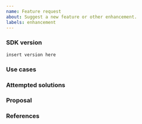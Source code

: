 ```yaml
---
name: Feature request
about: Suggest a new feature or other enhancement.
labels: enhancement
---
```


### SDK version
<!--
Inspect your go.mod as below to find the version, and paste the result between the ``` marks below.

go list -m github.com/hashicorp/terraform-plugin-go/...

If you are not running the latest version of terraform-plugin-go, please try
upgrading because your feature may have already been implemented.
-->
```
insert version here
```

### Use cases
<!---
In order to properly evaluate a feature request, it is necessary to understand
the use cases for it. Please describe below the _end goal_ you are trying to
achieve that has led you to request this feature. Please keep this section
focused on the problem and not on the suggested solution. We'll get to that in
a moment, below!
-->

### Attempted solutions
<!---
If you've already tried to solve the problem within terraform-plugin-go's
existing features and found a limitation that prevented you from succeeding,
please describe it below in as much detail as possible.

Ideally, this would include real HCL configuration that you tried, real
Terraform commands you ran, relevant snippet of code from your provider
codebase and what results you got in each case.

Please remove any sensitive information such as passwords before sharing
configuration snippets and commands.
--->

### Proposal
<!---
If you have an idea for a way to address the problem via a change to
terraform-plugin-go, please describe it below.

In this section, it's helpful to include specific examples of how what you are
suggesting might look like in configuration files, on the command line, or in
providers, since that allows us to understand the full picture of what you are
proposing.

If you're not sure of some details, don't worry! When we evaluate the feature
request we may suggest modifications as necessary to work within the design
constraints of the Terraform ecosystem.
-->

### References
<!--
Are there any other GitHub issues, whether open or closed, that are related to
the problem you've described above or to the suggested solution? If so, please
create a list below that mentions each of them. For example:

- #6017
-->
